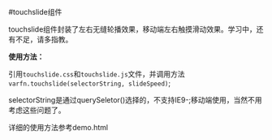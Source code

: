 #touchslide组件

touchslide组件封装了左右无缝轮播效果，移动端左右触摸滑动效果。学习中，还有不足，请多指教。

**使用方法：**

引用`touchslide.css`和`touchslide.js`文件，并调用方法`varfn.touchslide(selectorString, slideSpeed)`;

selectorString是通过querySeletor()选择的，不支持IE9-;移动端使用，当然不用考虑这些问题了。

详细的使用方法参考demo.html